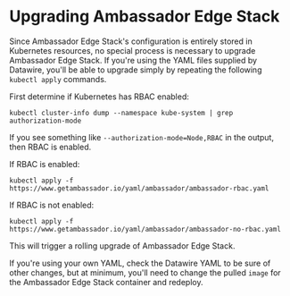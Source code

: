 # Upgrading Ambassador Edge Stack

Since Ambassador Edge Stack's configuration is entirely stored in Kubernetes resources, no special process is necessary to upgrade Ambassador Edge Stack. If you're using the YAML files supplied by Datawire, you'll be able to upgrade simply by repeating the following `kubectl apply` commands.

First determine if Kubernetes has RBAC enabled:

```shell
kubectl cluster-info dump --namespace kube-system | grep authorization-mode
```

If you see something like `--authorization-mode=Node,RBAC` in the output, then RBAC is enabled.

If RBAC is enabled:

```shell
kubectl apply -f https://www.getambassador.io/yaml/ambassador/ambassador-rbac.yaml
```

If RBAC is not enabled:

```shell
kubectl apply -f https://www.getambassador.io/yaml/ambassador/ambassador-no-rbac.yaml
```

This will trigger a rolling upgrade of Ambassador Edge Stack.

If you're using your own YAML, check the Datawire YAML to be sure of other changes, but at minimum, you'll need to change the pulled `image` for the Ambassador Edge Stack container and redeploy.
